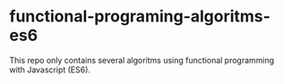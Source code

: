 # functional-programing-algoritms-es6
This repo only contains several algoritms using functional programming with Javascript (ES6).
